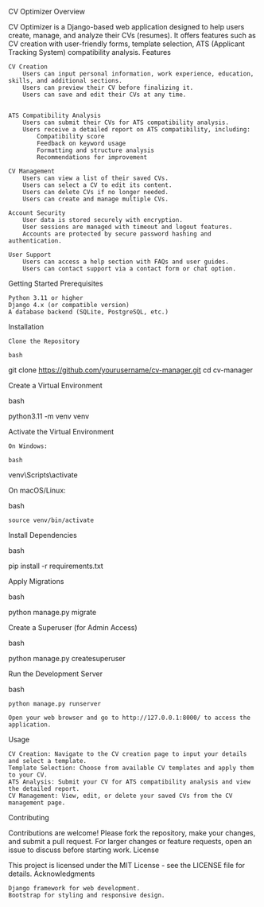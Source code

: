 CV Optimizer
Overview

CV Optimizer is a Django-based web application designed to help users create, manage, and analyze their CVs (resumes). It offers features such as CV creation with user-friendly forms, template selection, ATS (Applicant Tracking System) compatibility analysis.
Features

    CV Creation
        Users can input personal information, work experience, education, skills, and additional sections.
        Users can preview their CV before finalizing it.
        Users can save and edit their CVs at any time.


    ATS Compatibility Analysis
        Users can submit their CVs for ATS compatibility analysis.
        Users receive a detailed report on ATS compatibility, including:
            Compatibility score
            Feedback on keyword usage
            Formatting and structure analysis
            Recommendations for improvement

    CV Management
        Users can view a list of their saved CVs.
        Users can select a CV to edit its content.
        Users can delete CVs if no longer needed.
        Users can create and manage multiple CVs.

    Account Security
        User data is stored securely with encryption.
        User sessions are managed with timeout and logout features.
        Accounts are protected by secure password hashing and authentication.

    User Support
        Users can access a help section with FAQs and user guides.
        Users can contact support via a contact form or chat option.

Getting Started
Prerequisites

    Python 3.11 or higher
    Django 4.x (or compatible version)
    A database backend (SQLite, PostgreSQL, etc.)

Installation

    Clone the Repository

    bash

git clone https://github.com/yourusername/cv-manager.git
cd cv-manager

Create a Virtual Environment

bash

python3.11 -m venv venv

Activate the Virtual Environment

    On Windows:

    bash

venv\Scripts\activate

On macOS/Linux:

bash

    source venv/bin/activate

Install Dependencies

bash

pip install -r requirements.txt

Apply Migrations

bash

python manage.py migrate

Create a Superuser (for Admin Access)

bash

python manage.py createsuperuser

Run the Development Server

bash

    python manage.py runserver

    Open your web browser and go to http://127.0.0.1:8000/ to access the application.

Usage

    CV Creation: Navigate to the CV creation page to input your details and select a template.
    Template Selection: Choose from available CV templates and apply them to your CV.
    ATS Analysis: Submit your CV for ATS compatibility analysis and view the detailed report.
    CV Management: View, edit, or delete your saved CVs from the CV management page.

Contributing

Contributions are welcome! Please fork the repository, make your changes, and submit a pull request. For larger changes or feature requests, open an issue to discuss before starting work.
License

This project is licensed under the MIT License - see the LICENSE file for details.
Acknowledgments

    Django framework for web development.
    Bootstrap for styling and responsive design.
